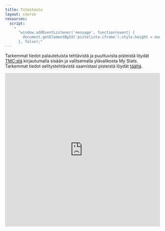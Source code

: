 ```yaml
---
title: Tulostaulu
layout: course
resources:
  script:
    - 
      "window.addEventListener('message', function(event) {
        document.getElementById('pistelista-iframe').style.height = event.data + 'px';
      }, false);"
---
```


<p>Tarkemmat tiedot palautetuista tehtävistä ja puuttuvista pisteistä löydät <a href="https://tmc.mooc.fi/mooc">TMC:stä</a> kirjautumalla sisään ja valitsemalla ylävalikosta My Stats. Tarkemmat tiedot selitystehtävistä saamistasi pisteistä löydät <a href="selitystehtavat.html">täältä</a>.</p>

<iframe id="pistelista-iframe" src="http://www.cs.helsinki.fi/group/java/mooc-tulokset/" style="width:100%;height:500px;border:0px;"></iframe>
